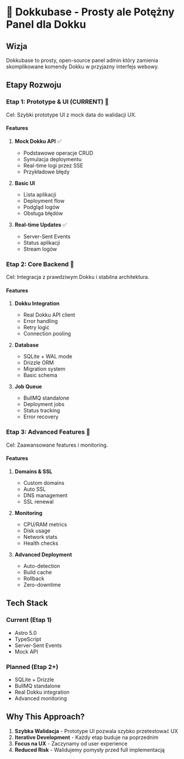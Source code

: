 # 🚀 Dokkubase - Prosty ale Potężny Panel dla Dokku

## Wizja
Dokkubase to prosty, open-source panel admin który zamienia skomplikowane komendy Dokku w przyjazny interfejs webowy.

## Etapy Rozwoju

### Etap 1: Prototype & UI (CURRENT) 🎨
Cel: Szybki prototype UI z mock data do walidacji UX.

#### Features
1. **Mock Dokku API** ✅
   - Podstawowe operacje CRUD
   - Symulacja deploymentu
   - Real-time logi przez SSE
   - Przykładowe błędy

2. **Basic UI**
   - Lista aplikacji
   - Deployment flow
   - Podgląd logów
   - Obsługa błędów

3. **Real-time Updates** ✅
   - Server-Sent Events
   - Status aplikacji
   - Stream logów

### Etap 2: Core Backend 🔧
Cel: Integracja z prawdziwym Dokku i stabilna architektura.

#### Features
1. **Dokku Integration**
   - Real Dokku API client
   - Error handling
   - Retry logic
   - Connection pooling

2. **Database**
   - SQLite + WAL mode
   - Drizzle ORM
   - Migration system
   - Basic schema

3. **Job Queue**
   - BullMQ standalone
   - Deployment jobs
   - Status tracking
   - Error recovery

### Etap 3: Advanced Features 🚀
Cel: Zaawansowane features i monitoring.

#### Features
1. **Domains & SSL**
   - Custom domains
   - Auto SSL
   - DNS management
   - SSL renewal

2. **Monitoring**
   - CPU/RAM metrics
   - Disk usage
   - Network stats
   - Health checks

3. **Advanced Deployment**
   - Auto-detection
   - Build cache
   - Rollback
   - Zero-downtime

## Tech Stack

### Current (Etap 1)
- Astro 5.0
- TypeScript
- Server-Sent Events
- Mock API

### Planned (Etap 2+)
- SQLite + Drizzle
- BullMQ standalone
- Real Dokku integration
- Advanced monitoring

## Why This Approach?
1. **Szybka Walidacja** - Prototype UI pozwala szybko przetestować UX
2. **Iterative Development** - Każdy etap buduje na poprzednim
3. **Focus na UX** - Zaczynamy od user experience
4. **Reduced Risk** - Walidujemy pomysły przed full implementacją
